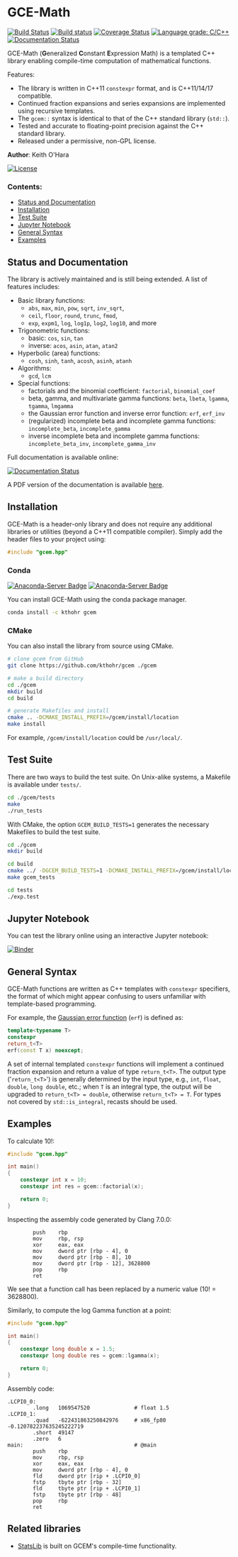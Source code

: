 # GCE-Math
[![Build Status](https://github.com/kthohr/gcem/actions/workflows/main.yml/badge.svg)](https://github.com/kthohr/gcem/actions/workflows/main.yml) [![Build status](https://ci.appveyor.com/api/projects/status/5kxxkmisln1j4h6b?svg=true)](https://ci.appveyor.com/project/kthohr/gcem) [![Coverage Status](https://codecov.io/github/kthohr/gcem/coverage.svg?branch=master)](https://codecov.io/github/kthohr/gcem?branch=master) [![Language grade: C/C++](https://img.shields.io/lgtm/grade/cpp/g/kthohr/gcem.svg?logo=lgtm&logoWidth=18)](https://lgtm.com/projects/g/kthohr/gcem) [![Documentation Status](https://readthedocs.org/projects/gcem/badge/?version=latest)](https://gcem.readthedocs.io/en/latest/?badge=latest)

GCE-Math (**G**eneralized **C**onstant **E**xpression Math) is a templated C++ library enabling compile-time computation of mathematical functions.

Features:

* The library is written in C++11 `constexpr` format, and is C++11/14/17 compatible.
* Continued fraction expansions and series expansions are implemented using recursive templates.
* The `gcem::` syntax is identical to that of the C++ standard library (`std::`).
* Tested and accurate to floating-point precision against the C++ standard library.
* Released under a permissive, non-GPL license.

**Author**: Keith O'Hara

[![License](https://img.shields.io/badge/Licence-Apache%202.0-blue.svg)](./LICENSE)

### Contents:
* [Status and Documentation](#status-and-documentation) 
* [Installation](#installation)
* [Test Suite](#test-suite)
* [Jupyter Notebook](#jupyter-notebook)
* [General Syntax](#general-syntax)
* [Examples](#examples)

## Status and Documentation

The library is actively maintained and is still being extended. A list of features includes:

* Basic library functions:
    - `abs`, `max`, `min`, `pow`, `sqrt`, `inv_sqrt`, 
    - `ceil`, `floor`, `round`, `trunc`, `fmod`,
    - `exp`, `expm1`, `log`, `log1p`, `log2`, `log10`, and more
* Trigonometric functions:
    - basic: `cos`, `sin`, `tan`
    - inverse: `acos`, `asin`, `atan`, `atan2`
* Hyperbolic (area) functions: 
    - `cosh`, `sinh`, `tanh`, `acosh`, `asinh`, `atanh`
* Algorithms:
    - `gcd`, `lcm`
* Special functions:
    - factorials and the binomial coefficient: `factorial`, `binomial_coef`
    - beta, gamma, and multivariate gamma functions: `beta`, `lbeta`, `lgamma`, `tgamma`, `lmgamma`
    - the Gaussian error function and inverse error function: `erf`, `erf_inv`
    - (regularized) incomplete beta and incomplete gamma functions: `incomplete_beta`, `incomplete_gamma`
    - inverse incomplete beta and incomplete gamma functions: `incomplete_beta_inv`, `incomplete_gamma_inv`

Full documentation is available online:

[![Documentation Status](https://readthedocs.org/projects/gcem/badge/?version=latest)](https://gcem.readthedocs.io/en/latest/?badge=latest)

A PDF version of the documentation is available [here](https://buildmedia.readthedocs.org/media/pdf/gcem/latest/gcem.pdf).

## Installation

GCE-Math is a header-only library and does not require any additional libraries or utilities (beyond a C++11 compatible compiler). Simply add the header files to your project using:
```cpp
#include "gcem.hpp"
```

### Conda 

[![Anaconda-Server Badge](https://anaconda.org/kthohr/gcem/badges/version.svg)](https://anaconda.org/kthohr/gcem) [![Anaconda-Server Badge](https://anaconda.org/kthohr/gcem/badges/platforms.svg)](https://anaconda.org/kthohr/gcem)

<!-- [![Anaconda-Server Badge](https://anaconda.org/kthohr/gcem/badges/platforms.svg)](https://anaconda.org/kthohr/gcem) -->

You can install GCE-Math using the conda package manager.

```bash
conda install -c kthohr gcem
```

### CMake

You can also install the library from source using CMake.

```bash
# clone gcem from GitHub
git clone https://github.com/kthohr/gcem ./gcem

# make a build directory
cd ./gcem
mkdir build
cd build

# generate Makefiles and install
cmake .. -DCMAKE_INSTALL_PREFIX=/gcem/install/location
make install
```
For example, `/gcem/install/location` could be `/usr/local/`.

## Test Suite

There are two ways to build the test suite. On Unix-alike systems, a Makefile is available under `tests/`.

```bash
cd ./gcem/tests
make
./run_tests
```

With CMake, the option `GCEM_BUILD_TESTS=1` generates the necessary Makefiles to build the test suite.
```bash
cd ./gcem
mkdir build

cd build
cmake ../ -DGCEM_BUILD_TESTS=1 -DCMAKE_INSTALL_PREFIX=/gcem/install/location
make gcem_tests

cd tests
./exp.test
```

## Jupyter Notebook

You can test the library online using an interactive Jupyter notebook: 

[![Binder](https://mybinder.org/badge.svg)](https://mybinder.org/v2/gh/kthohr/gcem/master?filepath=notebooks%2Fgcem.ipynb)

## General Syntax

GCE-Math functions are written as C++ templates with `constexpr` specifiers, the format of which might appear confusing to users unfamiliar with template-based programming. 

For example, the [Gaussian error function](https://en.wikipedia.org/wiki/Error_function) (`erf`) is defined as:
```cpp
template<typename T>
constexpr
return_t<T>
erf(const T x) noexcept;
```
A set of internal templated `constexpr` functions will implement a continued fraction expansion and return a value of type `return_t<T>`. The output type ('`return_t<T>`') is generally determined by the input type, e.g., `int`, `float`, `double`, `long double`, etc.; when `T` is an integral type, the output will be upgraded to `return_t<T> = double`, otherwise `return_t<T> = T`. For types not covered by `std::is_integral`, recasts should be used.

## Examples

To calculate 10!:

```cpp
#include "gcem.hpp"

int main()
{
    constexpr int x = 10;
    constexpr int res = gcem::factorial(x);

    return 0;
}
```
Inspecting the assembly code generated by Clang 7.0.0:
```assembly
        push    rbp
        mov     rbp, rsp
        xor     eax, eax
        mov     dword ptr [rbp - 4], 0
        mov     dword ptr [rbp - 8], 10
        mov     dword ptr [rbp - 12], 3628800
        pop     rbp
        ret
```
We see that a function call has been replaced by a numeric value (10! = 3628800).

Similarly, to compute the log Gamma function at a point:

```cpp
#include "gcem.hpp"

int main()
{
    constexpr long double x = 1.5;
    constexpr long double res = gcem::lgamma(x);

    return 0;
}
```
Assembly code:
```assembly
.LCPI0_0:
        .long   1069547520              # float 1.5
.LCPI0_1:
        .quad   -622431863250842976     # x86_fp80 -0.120782237635245222719
        .short  49147
        .zero   6
main:                                   # @main
        push    rbp
        mov     rbp, rsp
        xor     eax, eax
        mov     dword ptr [rbp - 4], 0
        fld     dword ptr [rip + .LCPI0_0]
        fstp    tbyte ptr [rbp - 32]
        fld     tbyte ptr [rip + .LCPI0_1]
        fstp    tbyte ptr [rbp - 48]
        pop     rbp
        ret
```

## Related libraries

* [StatsLib](https://github.com/kthohr/stats) is built on GCEM's compile-time functionality.
